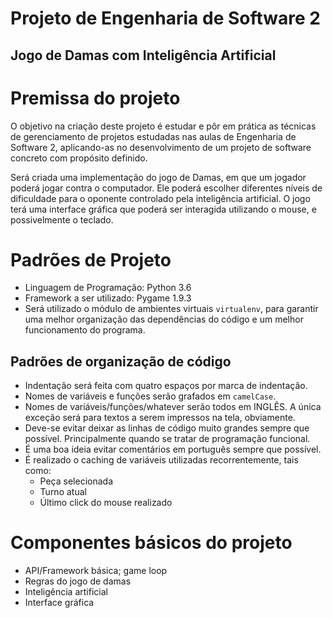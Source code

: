 # Projeto de Engenharia de Software 2
## Jogo de Damas com Inteligência Artificial

# Premissa do projeto
O objetivo na criação deste projeto é estudar e pôr em prática as técnicas de gerenciamento de projetos estudadas nas aulas de Engenharia de Software 2, aplicando-as no desenvolvimento de um projeto de software concreto com propósito definido.

Será criada uma implementação do jogo de Damas, em que um jogador poderá jogar contra o computador. Ele poderá escolher diferentes níveis de dificuldade para o oponente controlado pela inteligência artificial. O jogo terá uma interface gráfica que poderá ser interagida utilizando o mouse, e possivelmente o teclado.

# Padrões de Projeto
- Linguagem de Programação: Python 3.6
- Framework a ser utilizado: Pygame 1.9.3
- Será utilizado o módulo de ambientes virtuais `virtualenv`, para garantir uma melhor organização das dependências do código e um melhor funcionamento do programa.

## Padrões de organização de código
- Indentação será feita com quatro espaços por marca de indentação.
- Nomes de variáveis e funções serão grafados em `camelCase`.
- Nomes de variáveis/funções/whatever serão todos em INGLÊS. A única exceção será para textos a serem impressos na tela, obviamente.
- Deve-se evitar deixar as linhas de código muito grandes sempre que possível. Principalmente quando se tratar de programação funcional.
- É uma boa ideia evitar comentários em português sempre que possível.
- É realizado o caching de variáveis utilizadas recorrentemente, tais como:
    - Peça selecionada
    - Turno atual
    - Último click do mouse realizado

# Componentes básicos do projeto
- API/Framework básica; game loop
- Regras do jogo de damas
- Inteligência artificial
- Interface gráfica

